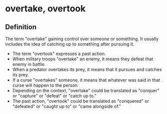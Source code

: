 # overtake, overtook

## Definition

The term "overtake" gaining control over someone or something. It usually includes the idea of catching up to something after pursuing it.

* The term "overtook" expresses a past action.
* When military troops "overtake" an enemy, it means they defeat that enemy in battle.
* When a predator overtakes its prey, it means that it pursues and catches its prey.
* If a curse "overtakes" someone, it means that whatever was said in that curse will happen to the person 
* Depending on the context, "overtake" could be translated as "conquer" or "capture" or "defeat" or "catch up to."
* The past action, "overtook" could be translated as "conquered" or "defeated" or "caught up to" or "came alongside of."
